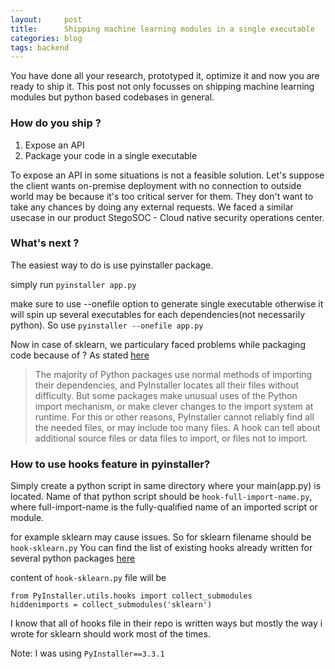 ```yaml
---
layout:     post
title:      Shipping machine learning modules in a single executable
categories: blog  
tags: backend
---
```


You have done all your research, prototyped it, optimize it and now you are ready to ship it. This post not only focusses on shipping machine learning modules but python based codebases in general.

### How do you ship ?
1. Expose an API
2. Package your code in a single executable

<!--more-->

To expose an API in some situations is not a feasible solution. Let's suppose the client wants on-premise deployment with no connection to outside world may be because it's too critical server for them. They don't want to take any chances by doing any external requests. We faced a similar usecase in our product StegoSOC - Cloud native security operations center.

### What's next ?
The easiest way to do is use pyinstaller package.

simply run
`pyinstaller app.py`

make sure to use --onefile option to generate single executable otherwise it will spin up several executables for each dependencies(not necessarily python).
So use
`pyinstaller --onefile app.py`

Now in case of sklearn, we particulary faced problems while packaging code because of ?
As stated [here](https://pythonhosted.org/PyInstaller/hooks.html#understanding-pyinstaller-hooks)


> The majority of Python packages use normal methods of importing their dependencies, and PyInstaller locates all their files without difficulty. But some packages make unusual uses of the Python import mechanism, or make clever changes to the import system at runtime. For this or other reasons, PyInstaller cannot reliably find all the needed files, or may include too many files. A hook can tell about additional source files or data files to import, or files not to import.


### How to use hooks feature in pyinstaller?
Simply create a python script in same directory where your main(app.py) is located. Name of that python script should be `hook-full-import-name.py`, where full-import-name is the fully-qualified name of an imported script or module.

for example sklearn may cause issues. So for sklearn filename should be `hook-sklearn.py` 
You can find the list of existing hooks already written for several python packages [here](https://github.com/pyinstaller/pyinstaller/tree/develop/PyInstaller/hooks)

content of `hook-sklearn.py` file will be
```
from PyInstaller.utils.hooks import collect_submodules
hiddenimports = collect_submodules('sklearn')
```


I know that all of hooks file in their repo is written ways but mostly the way i wrote for sklearn should work most of the times.

Note: I was using `PyInstaller==3.3.1`
